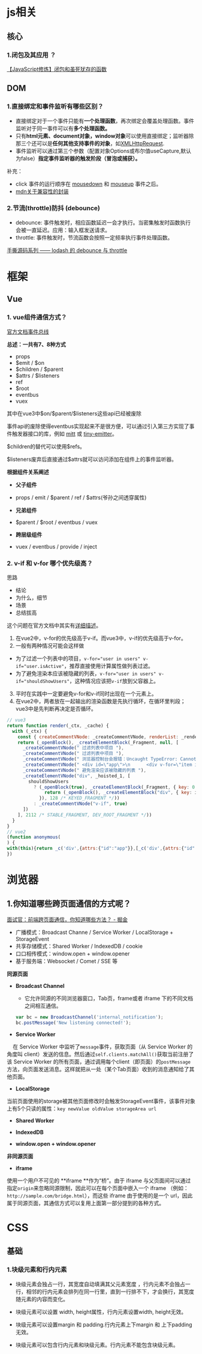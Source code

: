 <!-- START doctoc -->

<!-- END doctoc -->

# js相关

## 核心

### 1.闭包及其应用 ？

[【JavaScript修炼】闭包和虽死犹存的函数](https://blog.csdn.net/laplacepoisson/article/details/124662698)

## DOM

### 1.直接绑定和事件监听有哪些区别？

- 直接绑定对于一个事件只能有**一个处理函数**，再次绑定会覆盖处理函数。事件监听对于同一事件可以有**多个处理函数。**
- 只有**html元素、document对象，window对象**可以使用直接绑定；监听器除那三个还可以是**任何其他支持事件的对象**，如[XMLHttpRequest](https://developer.mozilla.org/zh-CN/docs/Web/API/XMLHttpRequest).
- 事件监听可以通过第三个参数（配置对象Options或布尔值useCapture,默认为false）**指定事件监听器的触发阶段（冒泡或捕获）。**

补充：

- click 事件的运行顺序在 [mousedown](https://developer.mozilla.org/zh-CN/docs/Web/API/Element/mousedown_event) 和 [mouseup](https://developer.mozilla.org/zh-CN/docs/Web/API/Element/mouseup_event) 事件之后。
- [mdn关于兼容性的封装](https://developer.mozilla.org/zh-CN/docs/Web/API/EventTarget/addEventListener#%E5%85%BC%E5%AE%B9%E6%80%A7)

### 2.节流(throttle)防抖 (debounce)

- debounce: 事件触发时，相应函数延迟一会才执行。当密集触发时函数执行会被一直延迟。应用：输入框发送请求。
- throttle: 事件触发时，节流函数会按照一定频率执行事件处理函数。

[手撕源码系列 —— lodash 的 debounce 与 throttle](https://zhuanlan.zhihu.com/p/91110334)

# 框架

## Vue

### 1. vue组件通信方式？

[官方文档事件总线](https://v3.cn.vuejs.org/guide/migration/events-api.html#%E4%BA%8B%E4%BB%B6%E6%80%BB%E7%BA%BF)

**总述：一共有7、8种方式**

- props
- \$emit / \$on
- \$children / \$parent
- \$attrs / $listeners
- ref
- $root
- eventbus
- vuex

其中在vue3中\$on/\$parent/$listeners这些api已经被废除

事件api的废除使得eventbus实现起来不是很方便，可以通过引入第三方实现了事件触发器接口的库，例如 [mitt](https://github.com/developit/mitt) 或 [tiny-emitter](https://github.com/scottcorgan/tiny-emitter)。

\$children的替代可以使用$refs。

\$listeners废弃后直接通过$attrs就可以访问添加在组件上的事件监听器。

**根据组件关系阐述**

- **父子组件**

- props / emit / $parent / ref / $attrs(爷孙之间透穿属性)

- **兄弟组件**

- $parent / $root / eventbus / vuex

- **跨层级组件**

- vuex / eventbus / provide / inject

### 2. v-if 和 v-for 哪个优先级高？

思路

- 结论
- 为什么，细节
- 场景
- 总结拔高

这个问题在官方文档中其实有[详细描述](https://cn.vuejs.org/v2/style-guide/#%E9%81%BF%E5%85%8D-v-if-%E5%92%8C-v-for-%E7%94%A8%E5%9C%A8%E4%B8%80%E8%B5%B7%E5%BF%85%E8%A6%81)。

1. 在vue2中，v-for的优先级高于v-if。而vue3中，v-if的优先级高于v-for。
2. 一般有两种情况可能会这样做
- 为了过滤一个列表中的项目，`v-for="user in users" v-if="user.isActive"`，推荐直接使用计算属性做列表过滤。
- 为了避免渲染本应该被隐藏的列表，`v-for="user in users" v-if="shouldShowUsers"`，这种情况应该把`v-if`放到父容器上。
3. 平时在实践中一定要避免v-for和v-if同时出现在一个元素上。
4. 在vue2中，两者放在一起输出的渲染函数是先执行循环，在循环里判段；vue3中是先判断再决定是否循环。

```javascript
// vue3
return function render(_ctx, _cache) {
  with (_ctx) {
    const { createCommentVNode: _createCommentVNode, renderList: _renderList, Fragment: _Fragment, openBlock: _openBlock, createElementBlock: _createElementBlock, toDisplayString: _toDisplayString, createElementVNode: _createElementVNode } = _Vue
    return (_openBlock(), _createElementBlock(_Fragment, null, [
      _createCommentVNode(" 过滤列表中项目 "),
      _createCommentVNode(" 过滤列表中项目 "),
      _createCommentVNode(" 浏览器控制台会报错：Uncaught TypeError: Cannot read properties of undefined (reading 'isActive') "),
      _createCommentVNode(" <div id=\"app\">\n      <div v-for=\"item in items\" :key=\"item.id\" v-if=\"item.isActive\">\n        {{ item.name }}\n      </div>\n    </div> "),
      _createCommentVNode(" 避免渲染应该被隐藏的列表 "),
      _createElementVNode("div", _hoisted_1, [
        shouldShowUsers
          ? (_openBlock(true), _createElementBlock(_Fragment, { key: 0 }, _renderList(items, (item) => {
              return (_openBlock(), _createElementBlock("div", { key: item.id }, _toDisplayString(item.name), 1 /* TEXT */))
            }), 128 /* KEYED_FRAGMENT */))
          : _createCommentVNode("v-if", true)
      ])
    ], 2112 /* STABLE_FRAGMENT, DEV_ROOT_FRAGMENT */))
  }
}
// vue2
(function anonymous(
) {
with(this){return _c('div',{attrs:{"id":"app"}},[_c('div',{attrs:{"id":"app"}},_l((items),function(item){return (shouldShowUsers)?_c('div',{key:item.id},[_v("\n        "+_s(item.name)+"\n      ")]):_e()}),0)])}
})
```



# 浏览器

## 1.你知道哪些跨页面通信的方式呢？

[面试官：前端跨页面通信，你知道哪些方法？ - 掘金](https://juejin.cn/post/6844903811232825357)

- 广播模式：Broadcast Channe / Service Worker / LocalStorage + StorageEvent
- 共享存储模式：Shared Worker / IndexedDB / cookie
- 口口相传模式：window.open + window.opener
- 基于服务端：Websocket / Comet / SSE 等



**同源页面**

- **Broadcast Channel**
  
  - 它允许同源的不同浏览器窗口，Tab页，frame或者 iframe 下的不同文档之间相互通信。
  
  ```javascript
  var bc = new BroadcastChannel('internal_notification');
  bc.postMessage('New listening connected!');
  ```

-  **Service Worker**

    在 Service Worker 中监听了`message`事件，获取页面（从 Service Worker 的角度叫 client）发送的信息。然后通过`self.clients.matchAll()`获取当前注册了该 Service Worker 的所有页面，通过调用每个client（即页面）的`postMessage`方法，向页面发送消息。这样就把从一处（某个Tab页面）收到的消息通知给了其他页面。



- **LocalStorage**

当前页面使用的storage被其他页面修改时会触发StorageEvent事件，该事件对象上有5个只读的属性：`key newValue oldValue storageArea url`



-  **Shared Worker**



-  **IndexedDB**



-  **window.open + window.opener**



**非同源页面**

- **iframe**

使用一个用户不可见的 **iframe **作为“桥”。由于 iframe 与父页面间可以通过指定`origin`来忽略同源限制，因此可以在每个页面中嵌入一个 iframe （例如：`http://sample.com/bridge.html`），而这些 iframe 由于使用的是一个 url，因此属于同源页面，其通信方式可以复用上面第一部分提到的各种方式。

# CSS

## 基础

### 1.块级元素和行内元素

- 块级元素会独占一行，其宽度自动填满其父元素宽度  ，行内元素不会独占一行，相邻的行内元素会排列在同一行里，直到一行排不下，才会换行，其宽度随元素的内容而变化。

- 块级元素可以设置 width, height属性，行内元素设置width, height无效。

- 块级元素可以设置margin 和 padding.行内元素上下margin 和 上下padding无效。

- 块级元素可以包含行内元素和块级元素。行内元素不能包含块级元素。

